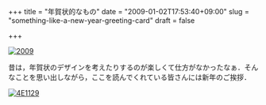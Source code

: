 +++
title = "年賀状的なもの"
date = "2009-01-02T17:53:40+09:00"
slug = "something-like-a-new-year-greeting-card"
draft = false

+++

<div class="thumbnail"><a href="http://skitch.com/june29/99x3/2009"><img src="http://img.skitch.com/20090102-cwc6dwfmgecsj37222fgb1xkju.preview.jpg" alt="2009" /></a></div>
<p>昔は，年賀状のデザインを考えたりするのが楽しくて仕方がなかったなぁ．そんなことを思い出しながら，ここを読んでくれている皆さんには新年のご挨拶．</p>
<div class="thumbnail"><a href="http://skitch.com/june29/byba7/29"><img src="http://img.skitch.com/20090103-gd91u1sh2gr8hqqr7a16axrud4.preview.jpg" alt="4E1129" /></a></div>

